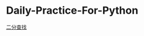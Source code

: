 # Daily-Practice-For-Python

[二分查找](https://github.com/rickyyangrui/Daily-Practice-For-Python/tree/master/%E5%89%91%E6%8C%87offer/%E4%BA%8C%E5%88%86%E6%9F%A5%E6%89%BE)        
